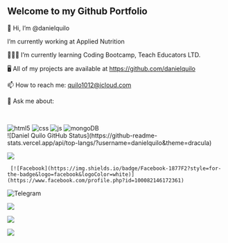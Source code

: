 ## Welcome to my Github Portfolio

👋 Hi, I’m @danielquilo


 I’m currently working at Applied Nutrition

👨🏼‍🎓 I’m currently learning Coding Bootcamp, Teach Educators LTD.

🖥 All of my projects are available at https://github.com/danielquilo

📫 How to reach me: quilo1012@icloud.com


💬 Ask me about: <div style="display: inline_block"><br/>

 <img align="center" alt="html5" src= "https://img.shields.io/badge/HTML5-E34F26?style=for-the-badge&logo=html5&logoColor=white" />
<img align="center" alt="css" src= "https://img.shields.io/badge/CSS3-1572B6?style=for-the-badge&logo=css3&logoColor=white" />
<img align="center" alt="js" src="https://img.shields.io/badge/JavaScript-323330?style=for-the-badge&logo=javascript&logoColor=F7DF1E" />
<img align="center" alt="mongoDB" src="https://user-images.githubusercontent.com/25181517/182884177-d48a8579-2cd0-447a-b9a6-ffc7cb02560e.png" />


      
    

    






 <div> 
     ![Daniel Quilo GitHub Status](https://github-readme-stats.vercel.app/api/top-langs/?username=danielquilo&theme=dracula)

  <a href="https://www.instagram.com/danielquilo/" target="_blank"><img src="https://img.shields.io/badge/-Instagram-%23E4405F?style=for-the-badge&logo=instagram&logoColor=white" target="_blank"></a>
     
     [![Facebook](https://img.shields.io/badge/Facebook-1877F2?style=for-the-badge&logo=facebook&logoColor=white)](https://www.facebook.com/profile.php?id=100082146172361) 
     
 ![Telegram](	https://img.shields.io/badge/Telegram-2CA5E0?style=for-the-badge&logo=telegram&logoColor=white)
     
 <a href="https://discord.gg/wagxzStdcR" target="_blank"><img src="https://img.shields.io/badge/Discord-7289DA?style=for-the-badge&logo=discord&logoColor=white" target="_blank"></a> 
     
  <a href = "quilo1012@icloud"><img src="https://img.shields.io/badge/-icloud-%23333?style=for-the-badge&logo=icloud&logoColor=white" target="_blank"></a>
     
  <a href="https://www.linkedin.com/in/daniel-quilo-209150224/target_blank" target="_blank"><img src="https://img.shields.io/badge/-LinkedIn-%230077B5?style=for-the-badge&logo=linkedin&logoColor=white" target="_blank"></a> 
  
</div>
